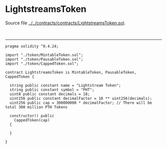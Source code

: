 # LightstreamsToken

Source file [../../contracts/contracts/LightstreamsToken.sol](../../contracts/contracts/LightstreamsToken.sol).

<br />

<hr />

```solidity
pragma solidity ^0.4.24;

import "./token/MintableToken.sol";
import "./token/PausableToken.sol";
import "./token/CappedToken.sol";

contract LightstreamsToken is MintableToken, PausableToken, CappedToken {

  string public constant name = "Lightstream Token";
  string public constant symbol = "PHT";
  uint8 public constant decimals = 18;
  uint256 public constant decimalFactor = 10 ** uint256(decimals);
  uint256 public cap = 300000000 * decimalFactor; // There will be total 300 million PTH Tokens

  constructor() public
    CappedToken(cap)
  {

  }

}
```
